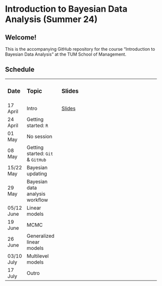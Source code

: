 
# Introduction to Bayesian Data Analysis (Summer 24)

## **Welcome!**

This is the accompanying GitHub repository for the course “Introduction
to Bayesian Data Analysis” at the TUM School of Management.

## Schedule

<table style="width:99%;">
<colgroup>
<col style="width: 9%" />
<col style="width: 23%" />
<col style="width: 66%" />
</colgroup>
<tbody>
<tr class="odd">
<td><h3 id="date">Date</h3></td>
<td><h3 id="topic">Topic</h3></td>
<td><h3 id="slides">Slides</h3></td>
</tr>
<tr class="even">
<td>17 April</td>
<td>Intro</td>
<td><a
href="https://www.moodle.tum.de/pluginfile.php/5106042/mod_resource/content/1/session_1_intro.pdf">Slides</a></td>
</tr>
<tr class="odd">
<td>24 April</td>
<td>Getting started: <code>R</code></td>
<td></td>
</tr>
<tr class="even">
<td>01 May</td>
<td>No session</td>
<td></td>
</tr>
<tr class="odd">
<td>08 May</td>
<td>Getting started: <code>Git</code> &amp; <code>GitHub</code></td>
<td></td>
</tr>
<tr class="even">
<td>15/22 May</td>
<td>Bayesian updating</td>
<td></td>
</tr>
<tr class="odd">
<td>29 May</td>
<td>Bayesian data analysis workflow</td>
<td></td>
</tr>
<tr class="even">
<td>05/12 June</td>
<td>Linear models</td>
<td></td>
</tr>
<tr class="odd">
<td>19 June</td>
<td>MCMC</td>
<td></td>
</tr>
<tr class="even">
<td>26 June</td>
<td>Generalized linear models</td>
<td></td>
</tr>
<tr class="odd">
<td>03/10 July</td>
<td>Multilevel models</td>
<td></td>
</tr>
<tr class="even">
<td>17 July</td>
<td>Outro</td>
<td></td>
</tr>
</tbody>
</table>
